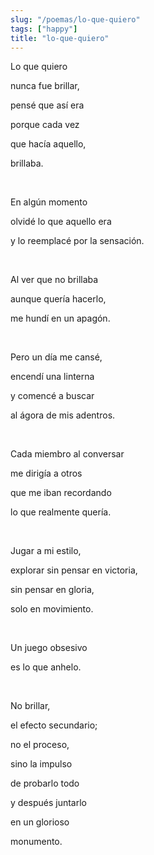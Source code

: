 ```yaml
---
slug: "/poemas/lo-que-quiero"
tags: ["happy"]
title: "lo-que-quiero"
---
```

Lo que quiero

nunca fue brillar,

pensé que así era

porque cada vez

que hacía aquello,

brillaba.

&nbsp;

En algún momento 

olvidé lo que aquello era

y lo reemplacé por la sensación.

&nbsp;

Al ver que no brillaba

aunque quería hacerlo,

me hundí en un apagón.

&nbsp;

Pero un día me cansé,

encendí una linterna

y comencé a buscar

al ágora de mis adentros.

&nbsp;

Cada miembro al conversar

me dirigía a otros

que me iban recordando

lo que realmente quería.

&nbsp;

Jugar a mi estilo,

explorar sin pensar en victoria,

sin pensar en gloria,

solo en movimiento.

&nbsp;

Un juego obsesivo 

es lo que anhelo.

&nbsp;

No brillar,

el efecto secundario;

no el proceso,

sino la impulso

de probarlo todo

y después juntarlo

en un glorioso

monumento.